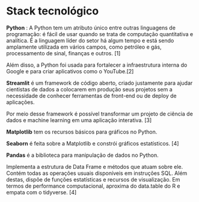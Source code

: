 # Stack tecnológico

**Python** : A Python tem um atributo único entre outras linguagens de programação: é fácil de usar quando se trata de computação quantitativa e analítica. É a linguagem líder do setor há algum tempo e está sendo amplamente utilizada em vários campos, como petróleo e gás, processamento de sinal, finanças e outros. [1]

Além disso, a Python foi usada para fortalecer a infraestrutura interna do Google e para criar aplicativos como o YouTube.[2]

**Streamlit** é um framework de código aberto, criado justamente para ajudar cientistas de dados a colocarem em produção seus projetos sem a necessidade de conhecer ferramentas de front-end ou de deploy de aplicações.

Por meio desse framework é possível transformar um projeto de ciência de dados e machine learning em uma aplicação interativa. [3]

**Matplotlib** tem os recursos básicos para gráficos no Python.

**Seaborn** é feita sobre a Matplotlib e constrói gráficos estatísticos. [4]

**Pandas** é a biblioteca para manipulação de dados no Python.

Implementa a estrutura de Data Frame e métodos que atuam sobre ele.
Contém todas as operações usuais disponíveis em instruções SQL.
Além destas, dispõe de funções estatísticas e recursos de visualização.
Em termos de performance computacional, aproxima do data.table do R e empata com o tidyverse. [4]
